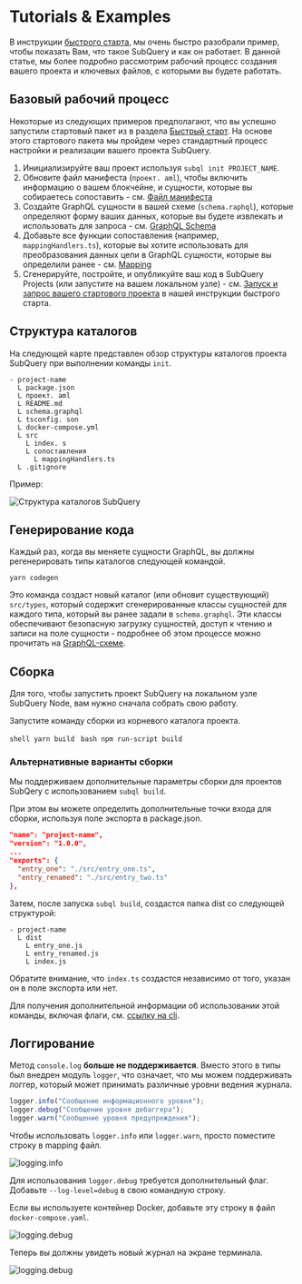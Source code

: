 # Tutorials & Examples

В инструкции [быстрого старта](/quickstart/quickstart-polkadot.md), мы очень быстро разобрали пример, чтобы показать Вам, что такое SubQuery и как он работает. В данной статье, мы более подробно рассмотрим рабочий процесс создания вашего проекта и ключевых файлов, с которыми вы будете работать.

## Базовый рабочий процесс

Некоторые из следующих примеров предполагают, что вы успешно запустили стартовый пакет из в раздела [Быстрый старт](../quickstart/quickstart-polkadot.md). На основе этого стартового пакета мы пройдем через стандартный процесс настройки и реализации вашего проекта SubQuery.

1. Инициализируйте ваш проект используя `subql init PROJECT_NAME`.
2. Обновите файл манифеста (`проект. aml`), чтобы включить информацию о вашем блокчейне, и сущности, которые вы собираетесь сопоставить - см. [Файл манифеста](./manifest.md)
3. Создайте GraphQL сущности в вашей схеме (`schema.raphql`), которые определяют форму ваших данных, которые вы будете извлекать и использовать для запроса - см. [GraphQL Schema](./graphql.md)
4. Добавьте все функции сопоставления (например, `mappingHandlers.ts`), которые вы хотите использовать для преобразования данных цепи в GraphQL сущности, которые вы определили ранее - см. [Mapping](./mapping/polkadot.md)
5. Сгенерируйте, постройте, и опубликуйте ваш код в SubQuery Projects (или запустите на вашем локальном узле) - см. [Запуск и запрос вашего стартового проекта](./quickstart-polkadot.md#running-and-querying-your-starter-project) в нашей инструкции быстрого старта.

## Структура каталогов

На следующей карте представлен обзор структуры каталогов проекта SubQuery при выполнении команды `init`.

```
- project-name
  L package.json
  L проект. aml
  L README.md
  L schema.graphql
  L tsconfig. son
  L docker-compose.yml
  L src
    L index. s
    L сопоставления
      L mappingHandlers.ts
  L .gitignore
```

Пример:

![Структура каталогов SubQuery](/assets/img/subQuery_directory_stucture.png)

## Генерирование кода

Каждый раз, когда вы меняете сущности GraphQL, вы должны регенерировать типы каталогов следующей командой.

```
yarn codegen
```

Это команда создаст новый каталог (или обновит существующий) `src/types`, который содержит сгенерированные классы сущностей для каждого типа, который вы ранее задали в `schema.graphql`. Эти классы обеспечивают безопасную загрузку сущностей, доступ к чтению и записи на поле сущности - подробнее об этом процессе можно прочитать на [GraphQL-схеме](./graphql.md).

## Сборка

Для того, чтобы запустить проект SubQuery на локальном узле SubQuery Node, вам нужно сначала собрать свою работу.

Запустите команду сборки из корневого каталога проекта.

<CodeGroup> <CodeGroupItem title="YARN" active> `shell yarn build ` </CodeGroupItem>
<CodeGroupItem title="NPM"> `bash npm run-script build ` </CodeGroupItem> </CodeGroup>

### Альтернативные варианты сборки

Мы поддерживаем дополнительные параметры сборки для проектов SubQery с использованием `subql build`.

При этом вы можете определить дополнительные точки входа для сборки, используя поле экспорта в package.json.

```json
"name": "project-name",
"version": "1.0.0",
...
"exports": {
  "entry_one": "./src/entry_one.ts",
  "entry_renamed": "./src/entry_two.ts"
},
```

Затем, после запуска `subql build`, создастся папка dist со следующей структурой:

```
- project-name
  L dist
    L entry_one.js
    L entry_renamed.js
    L index.js
```

Обратите внимание, что `index.ts` создастся независимо от того, указан он в поле экспорта или нет.

Для получения дополнительной информации об использовании этой команды, включая флаги, см. [ссылку на cli](https://doc.subquery.network/run_publish/references/#build).

## Логгирование

Метод `console.log` **больше не поддерживается**. Вместо этого в типы был внедрен модуль `logger`, что означает, что мы можем поддерживать логгер, который может принимать различные уровни ведения журнала.

```typescript
logger.info("Сообщение информационного уровня");
logger.debug("Сообщение уровня дебаггера");
logger.warn("Сообщение уровня предупреждения");
```

Чтобы использовать `logger.info` или `logger.warn`, просто поместите строку в mapping файл.

![logging.info](/assets/img/logging_info.png)

Для использования `logger.debug` требуется дополнительный флаг. Добавьте `--log-level=debug` в свою командную строку.

Если вы используете контейнер Docker, добавьте эту строку в файл `docker-compose.yaml`.

![logging.debug](/assets/img/logging_debug.png)

Теперь вы должны увидеть новый журнал на экране терминала.

![logging.debug](/assets/img/subquery_logging.png)
